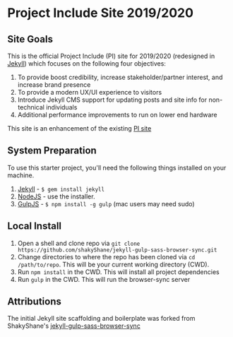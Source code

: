 Project Include Site 2019/2020
=============================

## Site Goals

This is the official Project Include (PI) site for 2019/2020 (redesigned in [Jekyll](http://jekyllrb.com/)) which focuses on the following four objectives:

1. To provide boost credibility, increase stakeholder/partner interest, and increase brand presence
2. To provide a modern UX/UI experience to visitors
3. Introduce Jekyll CMS support for updating posts and site info for non-technical individuals
4. Additional performance improvements to run on lower end hardware

This site is an enhancement of the existing [PI site](https://projectinclude.netlify.com/)

## System Preparation

To use this starter project, you'll need the following things installed on your machine.

1. [Jekyll](http://jekyllrb.com/) - `$ gem install jekyll`
2. [NodeJS](http://nodejs.org) - use the installer.
3. [GulpJS](https://github.com/gulpjs/gulp) - `$ npm install -g gulp` (mac users may need sudo)

## Local Install

1. Open a shell and clone repo via ```git clone https://github.com/shakyShane/jekyll-gulp-sass-browser-sync.git```
2. Change directories to where the repo has been cloned via ```cd /path/to/repo```. This will be your current working directory (CWD).
3. Run ```npm install``` in the CWD. This will install all project dependencies
4. Run ```gulp``` in the CWD. This will run the browser-sync server

## Attributions

The initial Jekyll site scaffolding and boilerplate was forked from ShakyShane's [jekyll-gulp-sass-browser-sync](https://github.com/shakyShane/jekyll-gulp-sass-browser-sync)
